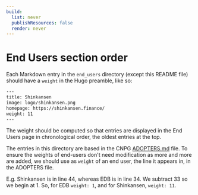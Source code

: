 ```yaml
---
build:
  list: never
  publishResources: false
  render: never
---
```


# End Users section order

Each Markdown entry in the `end_users` directory (except this README file)
should have a `weight` in the Hugo preamble, like so:

``` txt
---
title: Shinkansen
image: logo/shinkansen.png
homepage: https://shinkansen.finance/
weight: 11
---
```

The weight should be computed so that entries are displayed in the End Users
page in chronological order, the oldest entries at the top.

The entries in this directory are based in the CNPG [ADOPTERS.md](https://github.com/cloudnative-pg/cloudnative-pg/blob/e5ef2fdaccd2c8fbdbf319f1224a0f90bbcfed30/ADOPTERS.md)
file.
To ensure the weights of end-users don't need modification as more and more are
added, we should use as `weight` of an end user, the line it appears in, in the
ADOPTERS file.

E.g. Shinkansen is in line 44, whereas EDB is in line 34. We subtract 33 so we
begin at 1. So, for EDB `weight: 1`, and for Shinkansen, `weight: 11`.
